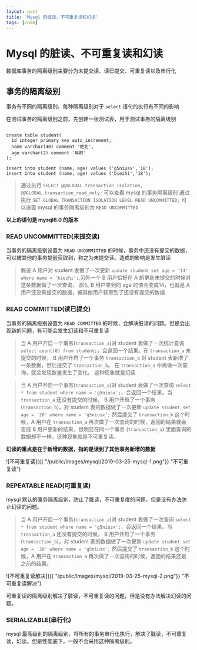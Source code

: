 ```yaml
---
layout: post
title: 'Mysql 的脏读、不可重复读和幻读'
tags: [code]
---
```



# Mysql 的脏读、不可重复读和幻读

数据库事务的隔离级别主要分为未提交读、读已提交、可重复读以及串行化

## 事务的隔离级别

事务有不同的隔离级别，每种隔离级别对于 `select` 语句的执行有不同的影响

在测试事务的隔离级别之前，先创建一张测试表，用于测试事务的隔离级别

```mysql

create table student(
  id integer primary key auto_increment,
  name varchar(40) comment '姓名',
  age varchar(2) comment '年龄'
);

insert into student (name, age) values ('g5niusx','18');
insert into student (name, age) values ('biezhi','18');

```

> 通过执行 `SELECT @@GLOBAL.transaction_isolation, @@GLOBAL.transaction_read_only;` 可以查看 mysql 的事务隔离级别
> 通过执行 `SET GLOBAL TRANSACTION ISOLATION LEVEL READ UNCOMMITTED;` 可以设置 mysql 的事务隔离级别为 `READ UNCOMMITTED`

**以上的语句是 mysql8.0 的版本**

### READ UNCOMMITTED(未提交读)

当事务的隔离级别设置为 `READ UNCOMMITTED` 的时候，事务中还没有提交的数据，可以被其他的事务提前获取到，称之为未提交读。造成的影响是发生脏读

> 假设 A 用户对 student 表做了一次更新 `update student set age = '14' where name = 'biezhi';`,另外一个 B 用户恰好在 A 的更新未提交的时候对这条数据做了一次查询，
那么 B 用户查到的 age 的值会变成14，也就是 A 用户还没有提交的数据，被其他用户获取到了还没有提交的数据

### READ COMMITTED(读已提交)

当事务的隔离级别设置为 `READ COMMITTED` 的时候，会解决脏读的问题。但是会出现新的问题，有可能会发生幻读和不可重复读

> 当 A 用户开启一个事务(`transaction_a`)对 student 表做了一次统计查询 `select count(0) from student;`，会返回一个结果。在 `transaction_a` 未提交的时候，
B 用户开启了一个事务 `transaction_b` 对 student 表新增了一条数据，然后提交了 `transaction_b`。 在 `transaction_a` 中再做一次查询，就会发现数量发生了变化。
这种现象就是幻读 

> 当 A 用户开启一个事务(`transaction_a`)对 student 表做了一次查询 `select * from student where name = 'g5niusx';`，会返回一个结果。当 `transaction_a` 还没有提交的时候，
B 用户开启了一个事务(`transaction_b`)，对 student 表的数据做了一次更新 `update student set age = '20' where name = 'g5niusx';` 然后提交了 `transaction_b`
这个时候，A 用户在 `transaction_a` 再次做了一次查询的时候，返回的结果就会变成 B 用户更新的结果，很明显在同一个事务 (`transaction_a`) 里面查询的数据却不一样，这种现象就是不可重复读。

**幻读的重点是在于新增的数据，指的是读到了其他事务新增的数据**

![不可重复读]({{ "/public/images/mysql/2019-03-25-mysql-1.png"}} "不可重复读")


### REPEATABLE READ(可重复读)

mysql 默认的事务隔离级别，防止了脏读，不可重复度的问题，但是没有办法防止幻读的问题。

> 当 A 用户开启一个事务(`transaction_a`)对 student 表做了一次查询 `select * from student where name = 'g5niusx';`，会返回一个结果。当 `transaction_a` 还没有提交的时候，
B 用户开启了一个事务(`transaction_b`)，对 student 表的数据做了一次更新 `update student set age = '20' where name = 'g5niusx';` 然后提交了 `transaction_b`
这个时候，A 用户在 `transaction_a` 再次做了一次查询的时候，返回的结果还是之前的结果。

![不可重复读解决]({{ "/public/images/mysql/2019-03-25-mysql-2.png"}} "不可重复读解决")

可重复读的隔离级别解决了脏读，不可重复读的问题，但是没有办法解决幻读的问题。

### SERIALIZABLE(串行化)

mysql 最高级别的隔离级别，将所有的事务串行化执行，解决了脏读，不可重复读，幻读。但是性能底下，一般不会采用这种隔离级别。







